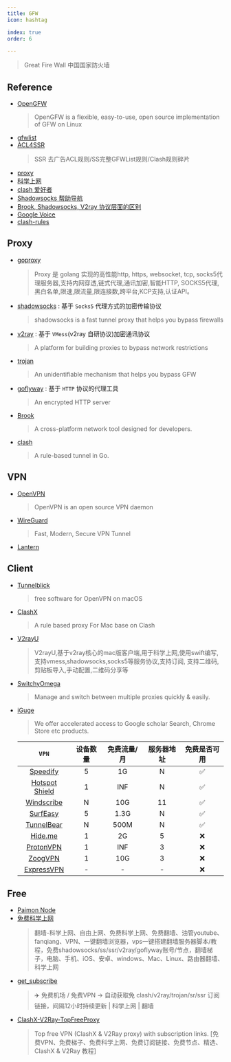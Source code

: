 ```yaml
---
title: GFW
icon: hashtag

index: true
order: 6

---
```


<!-- more -->

> Great Fire Wall 中国国家防火墙

## Reference

- [OpenGFW](https://github.com/apernet/OpenGFW)
    > OpenGFW is a flexible, easy-to-use, open source implementation of GFW on Linux
- [gfwlist](https://github.com/gfwlist/gfwlist)
- [ACL4SSR](https://github.com/ACL4SSR/ACL4SSR/tree/master)
    > SSR 去广告ACL规则/SS完整GFWList规则/Clash规则碎片
- [proxy](https://github.com/githubvpn007/proxy)
- [科学上网](https://github.com/haoel/haoel.github.io)
- [clash 爱好者](https://clashios.com/)
- [Shadowsocks 帮助导航](https://github.com/ShadowsocksHelp/shadowsockshelp.github.io)
- [Brook, Shadowsocks, V2ray 协议层面的区别](https://talks.txthinking.com/slides/brook-ss-v2ray.slide)
- [Google Voice](https://github.com/ssnhd/googlevoice)
- [clash-rules](https://github.com/Loyalsoldier/clash-rules)
    
## Proxy
    
- [goproxy](https://github.com/snail007/goproxy)
    > Proxy 是 golang 实现的高性能http, https, websocket, tcp, socks5代理服务器,支持内网穿透,链式代理,通讯加密,智能HTTP, SOCKS5代理,黑白名单,限速,限流量,限连接数,跨平台,KCP支持,认证API。
- [shadowsocks](https://github.com/shadowsocks) : 基于 `Socks5` 代理方式的加密传输协议
    > shadowsocks is a fast tunnel proxy that helps you bypass firewalls
- [v2ray](https://github.com/v2fly/v2ray-core) : 基于 `VMess`(v2ray 自研协议)加密通讯协议
    > A platform for building proxies to bypass network restrictions
- [trojan](https://github.com/trojan-gfw/trojan)
    > An unidentifiable mechanism that helps you bypass GFW
- [goflyway](https://github.com/coyove/goflyway) : 基于 `HTTP` 协议的代理工具
    > An encrypted HTTP server
- [Brook](https://github.com/txthinking/brook)
    > A cross-platform network tool designed for developers.
- [clash](https://github.com/Dreamacro/clash)
    > A rule-based tunnel in Go.
    
## VPN

- [OpenVPN](https://github.com/OpenVPN/openvpn)
    > OpenVPN is an open source VPN daemon
- [WireGuard](https://www.wireguard.com/)
    > Fast, Modern, Secure VPN Tunnel
- [Lantern](https://github.com/getlantern/lantern)

## Client

- [Tunnelblick](https://github.com/Tunnelblick/Tunnelblick)
    > free software for OpenVPN on macOS
- [ClashX](https://github.com/yichengchen/clashX)
    > A rule based proxy For Mac base on Clash
- [V2rayU](https://github.com/yanue/V2rayU)
    > V2rayU,基于v2ray核心的mac版客户端,用于科学上网,使用swift编写,支持vmess,shadowsocks,socks5等服务协议,支持订阅, 支持二维码,剪贴板导入,手动配置,二维码分享等
- [SwitchyOmega](https://github.com/FelisCatus/SwitchyOmega)
    > Manage and switch between multiple proxies quickly & easily.
- [iGuge](https://microsoftedge.microsoft.com/addons/detail/iguge/mchibleoefileemjfghfejaggonplmmg)
    > We offer accelerated access to Google scholar Search, Chrome Store etc products.

  | `VPN` | 设备数量 | 免费流量/月 | 服务器地址 | 免费是否可用
  | :-: | :-: | :-: | :-: | :-: 
  | [Speedify](http://speedify.com/)                  | 5 | 1G    | N  | ✅ 
  | [Hotspot Shield](https://www.hotspotshield.com/)  | 1 | INF   | N  | ✅ 
  | [Windscribe](https://windscribe.com/)             | N | 10G   | 11 | ✅  
  | [SurfEasy](https://www.surfeasy.com/)             | 5 | 1.3G  | N  | ✅ 
  | [TunnelBear](https://www.tunnelbear.com/)         | N | 500M  | N  | ✅ 
  | [Hide.me](https://hide.me)                        | 1 | 2G    | 5  | ❌
  | [ProtonVPN](https://protonvpn.com)                | 1 | INF   | 3  | ❌  
  | [ZoogVPN](https://zoogvpn.com/)                   | 1 | 10G   | 3  | ❌ 
  | [ExpressVPN](https://www.expressvpn.com/)         | - | -     | -  | ❌
  
## Free

- [Paimon Node](https://pmsub.me/)
- [免费科学上网](https://github.com/Alvin9999/new-pac)
    > 翻墙-科学上网、自由上网、免费科学上网、免费翻墙、油管youtube、fanqiang、VPN、一键翻墙浏览器，vps一键搭建翻墙服务器脚本/教程，免费shadowsocks/ss/ssr/v2ray/goflyway账号/节点，翻墙梯子，电脑、手机、iOS、安卓、windows、Mac、Linux、路由器翻墙、科学上网
- [get_subscribe](https://github.com/ermaozi/get_subscribe)
    > ✈️ 免费机场 / 免费VPN -> 自动获取免 clash/v2ray/trojan/sr/ssr 订阅链接，间隔12小时持续更新 | 科学上网 | 翻墙
- [ClashX-V2Ray-TopFreeProxy](https://github.com/WilliamStar007/ClashX-V2Ray-TopFreeProxy)
    > Top free VPN (ClashX & V2Ray proxy) with subscription links. [免费VPN、免费梯子、免费科学上网、免费订阅链接、免费节点、精选、ClashX & V2Ray 教程]